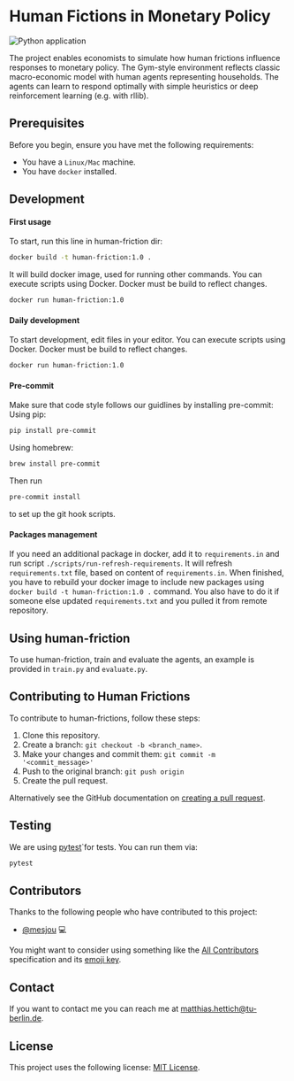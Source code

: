 # Human Fictions in Monetary Policy

![Python application](https://github.com/mesjou/human-frictions/actions/workflows/python-app.yml/badge.svg)

The project enables economists to simulate how human frictions influence responses to monetary policy.
The Gym-style environment reflects classic macro-economic model with human agents representing households.
The agents can learn to respond optimally with simple heuristics or deep reinforcement learning (e.g. with rllib).

## Prerequisites

Before you begin, ensure you have met the following requirements:
* You have a `Linux/Mac` machine.
* You have `docker` installed.

## Development

#### First usage

To start, run this line in human-friction dir:

```bash
docker build -t human-friction:1.0 .
```

It will build docker image, used for running other commands.
You can execute scripts using Docker. Docker must be build to reflect changes.

```bash
docker run human-friction:1.0
```

#### Daily development

To start development, edit files in your editor.
You can execute scripts using Docker.
Docker must be build to reflect changes.

```bash
docker run human-friction:1.0
```

#### Pre-commit

Make sure that code style follows our guidlines by installing pre-commit:
Using pip:
```bash
pip install pre-commit
```
Using homebrew:
```bash
brew install pre-commit
```
Then run
```bash
pre-commit install
```
to set up the git hook scripts.

#### Packages management

If you need an additional package in docker, add it to `requirements.in`
and run script `./scripts/run-refresh-requirements`.
It will refresh `requirements.txt` file, based on content of `requirements.in`.
When finished, you have to rebuild your docker image to include new packages
using `docker build -t human-friction:1.0 .` command.
You also have to do it if someone else updated
`requirements.txt` and you pulled it from remote repository.

## Using human-friction

To use human-friction, train and evaluate the agents, an example is provided in ```train.py``` and ```evaluate.py```.

## Contributing to Human Frictions
To contribute to human-frictions, follow these steps:

1. Clone this repository.
2. Create a branch: `git checkout -b <branch_name>`.
3. Make your changes and commit them: `git commit -m '<commit_message>'`
4. Push to the original branch: `git push origin`
5. Create the pull request.

Alternatively see the GitHub documentation on [creating a pull request](https://help.github.com/en/github/collaborating-with-issues-and-pull-requests/creating-a-pull-request).



## Testing

We are using [pytest](http://doc.pytest.org)`for tests. You can run them via:

```bash
pytest
```

## Contributors

Thanks to the following people who have contributed to this project:

* [@mesjou](https://github.com/mesjou) 💻

You might want to consider using something like the [All Contributors](https://github.com/all-contributors/all-contributors) specification and its [emoji key](https://allcontributors.org/docs/en/emoji-key).

## Contact

If you want to contact me you can reach me at matthias.hettich@tu-berlin.de.

## License
<!--- If you're not sure which open license to use see https://choosealicense.com/--->

This project uses the following license: [MIT License](LICENSE).

